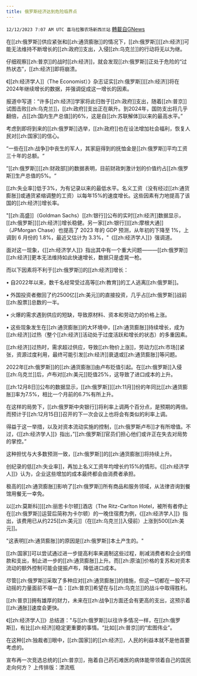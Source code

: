 ```yaml
---
title: 俄罗斯经济达到危险临界点
---
```

`12/12/2023 7:07 AM UTC 喜马拉雅农场新西兰站` [轉載自GNews](https://gnews.org/articles/2099328)

在[[zh:俄罗斯]]供应紧张和[[zh:通货膨胀]]的情况下，[[zh:俄罗斯]][[zh:经济]]可能无法维持不断增长的[[zh:政府]]支出，入侵[[zh:乌克兰]]的行动将无以为继。

仔细观察[[zh:普京]]的战时[[zh:经济]]，就会发现[[zh:俄罗斯]]正处于危险的“过热状态”，[[zh:经济]]即将崩溃。

《[[zh:经济学人]]（The Economist）》杂志证实[[zh:俄罗斯]][[zh:经济]]将在2024年继续增长的数据，并强调促成这一增长的因素。

报道中写道：“许多[[zh:经济]]学家将此归咎于[[zh:政府]]支出，随着[[zh:普京]]试图击败[[zh:乌克兰]]，[[zh:政府]]支出正在飙升。到2024年，国防支出将几乎翻倍，占[[zh:国内生产总值]]的6%，这是自[[zh:苏联解体]]以来的最高水平。”

考虑到即将到来的[[zh:俄罗斯]]选举，[[zh:政府]]也在设法增加社会福利，恢复人民对[[zh:国家]]的信心。

“一些在[[zh:战争]]中丧生的军人，其家庭得到的抚恤金是[[zh:俄罗斯]]平均工资三十年的总额。“

”[[zh:俄罗斯]][[zh:财政部]]的数据表明，目前财政刺激计划的价值约占[[zh:俄罗斯]]生产总值的5%。“

[[zh:失业率]]低于3%，为有记录以来的最低水平。名义工资（没有经过[[zh:通货膨胀]]或通货紧缩调整的工资）以每年15%的速度增长。这些因素有力地提高了该国的[[zh:经济]]增长率。

"[[zh:高盛]]（Goldman Sachs）[[zh:银行]]公布的实时[[zh:经济]]数据显示，[[zh:俄罗斯]][[zh:经济]]增长稳健。另一家[[zh:银行]][[zh:摩根大通]]（JPMorgan Chase）也提高了 2023 年的 GDP 预测，从年初的下降至 1%，上调到 6 月份的 1.8%，最近又估计为 3.3%，"《[[zh:经济学人]]》强调道。

面对这一现象，《[[zh:经济学人]]》指出其中有一个重大问题———[[zh:俄罗斯]][[zh:经济]]更本无法维持如此快速增长，数据只是虚晃一枪。

而以下因素将不利于[[zh:俄罗斯]]的[[zh:经济]]增长：

•          自2022年以来，数千名经常受过高等[[zh:教育]]的工人逃离[[zh:俄罗斯]]。

•          外国投资者撤回了约2500亿[[zh:美元]]的直接投资，几乎占[[zh:俄罗斯]]战前[[zh:股票]]总数的一半。

•          火爆的需求遇到供应的短缺，导致原材料、资本和劳动力的价格上涨。

•          这些现象发生在[[zh:通货膨胀]]的大环境中，[[zh:通货膨胀]]持续增长，成为[[zh:经济]]过热（整个[[zh:经济]]活动处于过度活跃和增长的状态）的多重因素。

[[zh:经济]]过热时，需求超过供应，导致[[zh:物价上涨]]，劳动力[[zh:市场]]紧张，资源过度利用，最终可能引发[[zh:经济]]衰退或[[zh:通货膨胀]]等问题。

2022年[[zh:俄罗斯]]的[[zh:通货膨胀]]由卢布贬值引起。在[[zh:俄罗斯]]入侵[[zh:乌克兰]]后，卢布对[[zh:美元]]贬值25%，这导致了进口成本的上升。

[[zh:12月8日]]公布的数据显示，[[zh:俄罗斯]][[zh:11月]]份的年同比[[zh:通货膨胀]]率为7.5%，相比一个月前的6.7%有所上升。

在这样的局势下，[[zh:俄罗斯中央银行]]将利率上调两个百分点，是预期的两倍。而预计于[[zh:12月15日]]召开的下一次会议上也将会有类似的利率上调。

得益于这一举措，以及对资本流动实施的控制，[[zh:俄罗斯卢布]]才有所增值。不过，《[[zh:经济学人]]》指出，”[[zh:俄罗斯]]官员们担心他们或许正在失去对局势的掌控。”

这种担忧与大多数预测一致，[[zh:俄罗斯]]的[[zh:通货膨胀]]将持续上升。

创纪录的低[[zh:失业率]]，再加上名义工资年均增长约15%的情形。《[[zh:经济学人]]》认为，企业这些增加的成本最终都会由消费者承担。

极高的[[zh:通货膨胀]]影响了[[zh:俄罗斯]]所有商品和服务领域，从法律咨询到餐馆用餐无一幸免。

以[[zh:莫斯科]][[zh:丽思卡尔顿]]酒店（The Ritz-Carlton Hotel，被所有者停止在[[zh:俄罗斯]]运营后简称为卡尔顿）的一晚住宿费为例，《[[zh:经济学人]]》指出，该费用已从约225[[zh:美元]]（在[[zh:乌克兰]]入侵前）上涨到500[[zh:美元]]。

"这表明[[zh:通货膨胀]]的原因是[[zh:俄罗斯]]本土产生的。"

[[zh:国家]]可以尝试通过进一步提高利率来遏制这些过程，削减消费者和企业的借款和支出，制止进一步的[[zh:通货膨胀]]上升。而[[zh:原油]]价格的复苏和对资本流动的额外控制可能会提振卢布，降低进口成本。

尽管[[zh:俄罗斯]]采取了多种应对[[zh:通货膨胀]]的措施，但这一切都在一股不可动摇的力量面前不堪一击：[[zh:普京]]希望在与[[zh:乌克兰]]的战斗中取得胜利。

[[zh:普京]]拥有雄厚的财力，未来在[[zh:战争]]方面还会有更高的支出，这预示着[[zh:通胀]]速度会更快。

《[[zh:经济学人]]》总结道："与[[zh:俄罗斯]]以往许多情况一样，在[[zh:俄罗斯]]，有比[[zh:经济]]稳定更重要的事情。“比如[[zh:普京]]的“宏图伟业”。

在这种[[zh:独裁者]]眼中，[[zh:国家]]的[[zh:经济]]，人民的利益本就不是他首要考虑的。

宣布再一次竞选总统的[[zh:普京]]，拖着自己药石难医的病体能带领着自己的国民走向何方？
上传排版：漂流瓶
